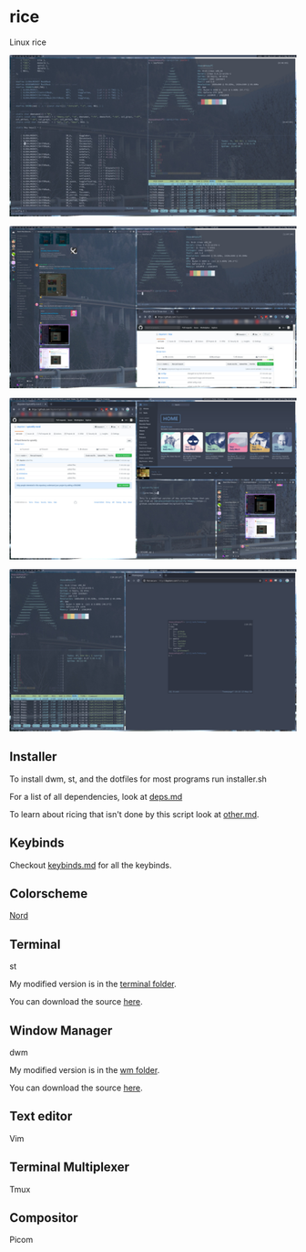 # rice
Linux rice

[![](resources/tmux.jpg?raw=true)](resources/tmux.png?raw=true)

[![](resources/windows.jpg?raw=true)](resources/windows.png?raw=true)

[![](resources/fibonacci.jpg?raw=true)](resources/fibonacci.png?raw=true)

[![](resources/homepage.jpg?raw=true)](resources/homepage.png?raw=true)

## Installer

To install dwm, st, and the dotfiles for most programs run installer.sh

For a list of all dependencies, look at [deps.md](deps.md)

To learn about ricing that isn't done by this script look at [other.md](other.md).

## Keybinds

Checkout [keybinds.md](keybinds.md) for all the keybinds.

## Colorscheme

[Nord](https://www.nordtheme.com/)

## Terminal

st

My modified version is in the [terminal folder](terminal/st).

You can download the source [here](http://st.suckless.org/).

## Window Manager

dwm

My modified version is in the [wm folder](wm/dwm).

You can download the source [here](http://dwm.suckless.org/).

## Text editor

Vim

## Terminal Multiplexer

Tmux

## Compositor

Picom
